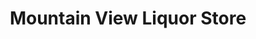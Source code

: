 ---
title: "Mountain View Liquor Store"
url: /vancouver/mountain-view-liquor-store/
shop: alcohol
---